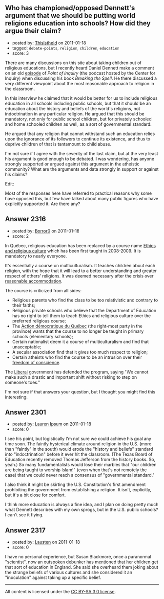 ## Who has championed/opposed Dennett's argument that we should be putting world religions education into schools? How did they argue their claim?

- posted by: [ThisIstheId](https://stackexchange.com/users/-1/404-thisistheid) on 2011-01-18
- tagged: `debate-points`, `religion`, `children`, `education`
- score: 3

There are many discussions on this site about taking children out of religious educations, but I recently heard Daniel Dennett make a comment on an old [episode][1] of *Point of Inquiry* (the podcast hosted by the Center for Inquiry) when discussing his book *Breaking the Spell*. He there discussed a very different viewpoint about the most reasonable approach to religion in the classroom.

In this interview he claimed that it would be better for us to include religious education in all schools including public schools, but that it should be an education about the history and beliefs of the world's religions, not indoctrination in any particular religion. He argued that this should be mandatory, not only for public school children, but for privately schooled and home schooled children as well, as a sort of governmental standard.

He argued that any religion that cannot withstand such an education relies upon the ignorance of its followers to continue its existence, and thus to deprive children of that is tantamount to child abuse.

I'm not sure if I agree with the severity of the last claim, but at the very least his argument is good enough to be debated. I was wondering, has anyone strongly supported or argued against this argument in the atheistic community? What are the arguments and data strongly in support or against his claims?

Edit:

Most of the responses here have referred to practical reasons why some have opposed this, but few have talked about many public figures who have explicitly supported it. Are there any?


  [1]: http://www.pointofinquiry.org/daniel_dennett_breaking_the_spell


## Answer 2316

- posted by: [Borror0](https://stackexchange.com/users/-1/484-borror0) on 2011-01-18
- score: 2

<p>In Québec, religious education has been replaced by a course name <a href="http://en.wikipedia.org/wiki/Ethics_and_religious_culture" rel="nofollow">Ethics and religious culture</a> which has been first taught in 2008-2009. It is mandatory to nearly everyone.</p>

<p>It's essentially a course on multiculturalism. It teaches children about each religion, with the hope that it will lead to a better understanding and greater respect of others' religions. It was deemed necessary after the crisis over <a href="http://en.wikipedia.org/wiki/Reasonable_accommodation" rel="nofollow">reasonable accommodation</a>.</p>

<p>The course is criticized from all sides:</p>

<ul>
<li>Religious parents who find the class to be too relativistic and contrary to their faiths;</li>
<li>Religious private schools who believe that the Department of Education has no right to tell them to teach Ethics and religious culture over the preferred religious course;</li>
<li>The <a href="http://en.wikipedia.org/wiki/Action_d%C3%A9mocratique_du_Qu%C3%A9bec" rel="nofollow">Action démocratique du Québec</a> (the right-most party in the province) wants that the course to no longer be taught in primary schools (elementary schools);</li>
<li>Certain nationalist deem it a course of multiculturalism and find that unacceptable;</li>
<li>A secular association find that it gives too much respect to religion;</li>
<li>Certain atheists who find the course to be an intrusion over their <a href="http://en.wikipedia.org/wiki/Section_Two_of_the_Canadian_Charter_of_Rights_and_Freedoms#Freedom_of_conscience" rel="nofollow">freedom of conscience</a>.</li>
</ul>

<p>The <a href="http://en.wikipedia.org/wiki/Quebec_Liberal_Party" rel="nofollow">Liberal</a> government has defended the program, saying "We cannot make such a drastic and important shift without risking to step on someone's toes." </p>

<p>I'm not sure if that answers your question, but I thought you might find this interesting.</p>



## Answer 2301

- posted by: [Lauren Ipsum](https://stackexchange.com/users/-1/71-lauren-ipsum) on 2011-01-18
- score: 0

<p>I see his point, but logistically I'm not sure we could achieve his goal any time soon. The faintly hysterical climate around religion in the U.S. (more than "faintly" in the south) would erode the "history and beliefs" standard into "indoctrination" before it ever hit the classroom. (The Texas Board of Education recently removed Thomas Jefferson from the history books. So, yeah.) So many fundamentalists would lose their marbles that "our children are being taught to worship Islam!" (even when that's not remotely the case) that we could never reach a consensus of "governmental standard."</p>

<p>I also think it might be skirting the U.S. Constitution's first amendment prohibiting the government from establishing a religion. It isn't, explicitly, but it's a bit close for comfort. </p>

<p>I think more education is always a fine idea, and I plan on doing pretty much what Dennett describes with my own sprogs, but in the U.S. public schools? I can't see it flying.</p>



## Answer 2317

- posted by: [Lausten](https://stackexchange.com/users/-1/584-lausten) on 2011-01-18
- score: 0

<p>I have no personal experience, but Susan Blackmore, once a paranormal "scientist", now an outspoken debunker has mentioned that her children get that sort of education in England. She said she overheard them joking about the strange beliefs of various cultures and she considered it an "inoculation" against taking up a specific belief. </p>




---

All content is licensed under the [CC BY-SA 3.0 license](https://creativecommons.org/licenses/by-sa/3.0/).
